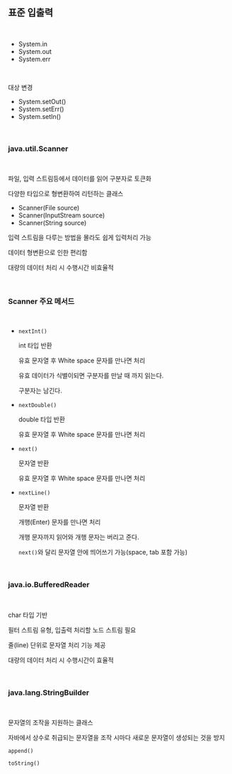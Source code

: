 ## 표준 입출력

<br>

- System.in
- System.out
- System.err

<br>

대상 변경

- System.setOut()
- System.setErr()
- System.setIn()

<br>

### java.util.Scanner

<br>

파일, 입력 스트림등에서 데이터를 읽어 구분자로 토큰화

다양한 타입으로 형변환하여 리턴하는 클래스

- Scanner(File source)
- Scanner(InputStream source)
- Scanner(String source)

입력 스트림을 다루는 방법을 몰라도 쉽게 입력처리 가능

데이터 형변환으로 인한 편리함

대량의 데이터 처리 시 수행시간 비효율적

<br>

### Scanner 주요 메서드

<br>

- `nextInt()`

    int 타입 반환

    유효 문자열 후 White space 문자를 만나면 처리

    유효 데이터가 식별이되면 구분자를 만날 때 까지 읽는다.

    구분자는 남긴다.

- `nextDouble()`

    double 타입 반환

    유효 문자열 후 White space 문자를 만나면 처리

- `next()`

    문자열 반환

    유효 문자열 후 White space 문자를 만나면 처리

- `nextLine()`

    문자열 반환

    개행(Enter) 문자를 만나면 처리

    개행 문자까지 읽어와 개행 문자는 버리고 준다.

    `next()`와 달리 문자열 안에 띄어쓰기 가능(space, tab 포함 가능)

<br>

### java.io.BufferedReader

<br>

char 타입 기반

필터 스트림 유형, 입출력 처리할 노드 스트림 필요

줄(line) 단위로 문자열 처리 기능 제공

대량의 데이터 처리 시 수행시간이 효율적

<br>

### java.lang.StringBuilder

<br>

문자열의 조작을 지원하는 클래스

자바에서 상수로 취급되는 문자열을 조작 시마다 새로운 문자열이 생성되는 것을 방지

`append()`

`toString()`

